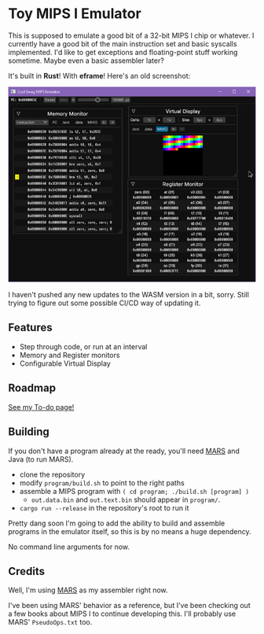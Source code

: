 # Toy MIPS I Emulator

This is supposed to emulate a good bit of a 32-bit MIPS I chip or whatever. I currently have a good bit of the main instruction set and basic syscalls implemented. I'd like to get exceptions and floating-point stuff working sometime. Maybe even a basic assembler later?

It's built in **Rust**! With **eframe**! Here's an old screenshot:

![Screenshot of MIPS Emulator](.readme/screenshot.png)

I haven't pushed any new updates to the WASM version in a bit, sorry. Still trying to figure out some possible CI/CD way of updating it.

## Features
- Step through code, or run at an interval
- Memory and Register monitors
- Configurable Virtual Display

## Roadmap

[See my To-do page!](./todo.md)

## Building

If you don't have a program already at the ready, you'll need [MARS](http://courses.missouristate.edu/KenVollmar/MARS/) and Java (to run MARS).

- clone the repository
- modify `program/build.sh` to point to the right paths
- assemble a MIPS program with `( cd program; ./build.sh [program] )`
	- `out.data.bin` and `out.text.bin` should appear in `program/`.
- `cargo run --release` in the repository's root to run it

Pretty dang soon I'm going to add the ability to build and assemble programs in the emulator itself, so this is by no means a huge dependency. <!-- actually damn it that means i need to think about adding macros. -->

No command line arguments for now.

## Credits

Well, I'm using [MARS](http://courses.missouristate.edu/KenVollmar/MARS/) as my assembler right now.

I've been using MARS' behavior as a reference, but I've been checking out a few books about MIPS I to continue developing this. I'll probably use MARS' `PseudoOps.txt` too.
